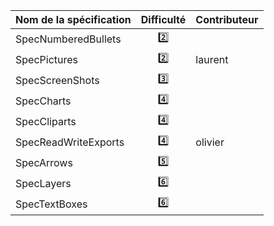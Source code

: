 | Nom de la spécification | Difficulté | Contributeur |
| ----------------------- | :--------: | ------------ |
| SpecNumberedBullets     | :two:      |              |
| SpecPictures            | :two:      | laurent      |
| SpecScreenShots         | :three:    |              |
| SpecCharts              | :four:     |              |
| SpecCliparts            | :four:     |              |
| SpecReadWriteExports    | :four:     | olivier      |
| SpecArrows              | :five:     |              |
| SpecLayers              | :six:      |              |
| SpecTextBoxes           | :six:      |              |
